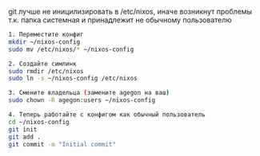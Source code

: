 git лучше не иницилизировать в /etc/nixos, иначе возникнут проблемы т.к. папка системная и принадлежит не обычному пользователю
```bash
1. Переместите конфиг
mkdir ~/nixos-config
sudo mv /etc/nixos/* ~/nixos-config

2. Создайте симлинк
sudo rmdir /etc/nixos
sudo ln -s ~/nixos-config /etc/nixos

3. Смените владельца (замените agegon на ваш)
sudo chown -R agegon:users ~/nixos-config

4. Теперь работайте с конфигом как обычный пользователь
cd ~/nixos-config
git init
git add .
git commit -m "Initial commit"
```
